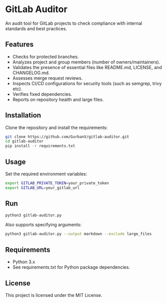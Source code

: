 # GitLab Auditor

An audit tool for GitLab projects to check compliance with internal standards and best practices.

## Features

- Checks for protected branches.
- Analyzes project and group members (number of owners/maintainers).
- Validates the presence of essential files like README.md, LICENSE, and CHANGELOG.md.
- Assesses merge request reviews.
- Inspects CI/CD configurations for security tools (such as semgrep, trivy etc).
- Verifies fixed dependencies.
- Reports on repository health and large files.

## Installation

Clone the repository and install the requirements:

```bash
git clone https://github.com/GurbanV/gitlab-auditor.git
cd gitlab-auditor
pip install -r requirements.txt
```

## Usage
Set the required environment variables:

```bash
export GITLAB_PRIVATE_TOKEN=your_private_token
export GITLAB_URL=your_gitlab_url
```

## Run

```bash
python3 gitlab-auditor.py
```

Also supports specifying arguments:

```bash
python3 gitlab-auditor.py --output markdown --exclude large_files
```

## Requirements
- Python 3.x
- See requirements.txt for Python package dependencies.

## License
This project is licensed under the MIT License.
